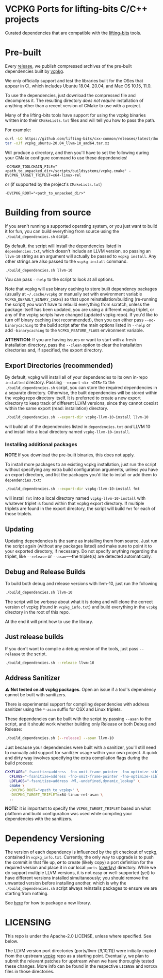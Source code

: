 # VCPKG Ports for lifting-bits C/C++ projects

Curated dependencies that are compatible with the [lifting-bits](https://github.com/lifting-bits) tools.

# Pre-built

Every [release](https://github.com/lifting-bits/cxx-common/releases), we publish compressed archives of the pre-built dependencies built by [vcpkg](https://github.com/microsoft/vcpkg).

We only officially support and test the libraries built for the OSes that appear in CI, which includes Ubuntu 18.04, 20.04, and Mac OS 10.15, 11.0.

To use the dependencies, just download the compressed file and decompress it. The resulting directory _does not require_ installation of anything other than a recent version of CMake to use with a project.

Many of the lifting-bits tools have support for using the vcpkg binaries written into their `CMakeLists.txt` files and will tell you how to pass the path.

For example:

```bash
curl -LO https://github.com/lifting-bits/cxx-common/releases/latest/download/vcpkg_ubuntu-20.04_llvm-10_amd64.tar.xz
tar -xJf vcpkg_ubuntu-20.04_llvm-10_amd64.tar.xz
```

Will produce a directory, and then you'll have to set the following during your CMake configure command to use these dependencies!

```text
-DCMAKE_TOOLCHAIN_FILE="<path_to_unpacked_dir>/scripts/buildsystems/vcpkg.cmake" -DVCPKG_TARGET_TRIPLET=x64-linux-rel
```

or (if supported by the project's `CMakeLists.txt`)

```text
-DVCPKG_ROOT="<path_to_unpacked_dir>"
```

# Building from source

If you aren't running a supported operating system, or you just want to build it for fun, you can build everything from source using the `./build_dependencies.sh` script.

By default, the script will install the dependencies listed in `dependencies.txt`, which doesn't include an LLVM version, so passing an `llvm-10` string as an argument will actually be passed to `vcpkg install`. Any other strings are also passed to the `vcpkg install` command.

```bash
./build_dependencies.sh llvm-10
```

You can pass `--help` to the script to look at all options.

Note that vcpkg will use binary caching to store built dependency packages (usually at `~/.cache/vcpkg` or manually set with environment variable `VCPKG_DEFAULT_BINARY_CACHE`) so that upon reinstallation/building (re-running the script) you won't have to rebuild everything from scratch, unless the package itself has been updated, you are using a different vcpkg triplet, or any of the vcpkg scripts have changed (updated vcpkg repo). If you'd like to turn off binary caching (not recommended), then you can either pass `--no-binarycaching` to the build script after the main options listed in `--help` or add `-binarycaching` to the `VCPKG_FEATURE_FLAGS` environment variable.

**ATTENTION**: If you are having issues or want to start with a fresh installation directory, pass the `--clean` option to clear the installation directories and, if specified, the export directory.

## Export Directories (recommended)

By default, vcpkg will install all of your dependencies to its own in-repo `installed` directory. Passing `--export-dir <DIR>` to the `./build_dependencies.sh` script, you can store the required dependencies in a separate directory. Otherwise, the built dependencies will be stored within the vcpkg repo directory itself. It is preferred to create a new export directory to keep track of different LLVM versions, since they cannot coexist within the same export (read: installation) directory.

```bash
./build_dependencies.sh --export-dir vcpkg-llvm-10-install llvm-10
```

will build all of the dependencies listed in `dependencies.txt` _and_ LLVM 10 and install into a local directory named `vcpkg-llvm-10-install`.

### Installing additional packages

**NOTE** If you download the pre-built binaries, this does not apply.

To install more packages to an existing vcpkg installation, just run the script without specifying any extra build configuration arguments, unless you have an export directory, and list the packages you'd like to install or add them to `dependencies.txt`:

```bash
./build_dependencies.sh --export-dir vcpkg-llvm-10-install fmt
```

will install `fmt` into a local directory named `vcpkg-llvm-10-install` with whatever triplet is found within that vcpkg export directory. If multiple triplets are found in the export directory, the script will build `fmt` for each of those triplets.

## Updating

Updating dependencies is the same as installing them from source. Just run the script again (without any packages listed) and make sure to point it to your exported directory, if necessary. Do not specify anything regarding the triplet, like `--release` or `--asan`---the triplet(s) are detected automatically.

## Debug and Release Builds

To build both debug and release versions with llvm-10, just run the following

```bash
./build_dependencies.sh llvm-10
```

The script will be verbose about what it is doing and will clone the correct version of vcpkg (found in `vcpkg_info.txt`) and build everything in the `vcpkg` directory in the root of this repo.

At the end it will print how to use the library.

## Just release builds

If you don't want to compile a debug version of the tools, just pass `--release` to the script.

```bash
./build_dependencies.sh --release llvm-10
```

## Address Sanitizer

:warning: **Not tested on all vcpkg packages.** Open an issue if a tool's dependency cannot be built with sanitizers.

There is experimental support for compiling dependencies with address sanitizer using the `*-asan` suffix for OSX and Linux triplets.

These dependencies can be built with the script by passing `--asan` to the script, and it should work whether building only Release or both Debug and Release:

```bash
./build_dependencies.sh [--release] --asan llvm-10
```

Just because your dependencies were built with a sanitizer, you'll still need to manually add support for sanitizer usage within your own project. A quick and dirty way involves specifying the extra compilation flags during the build process:

```bash
CXXFLAGS="-fsanitize=address -fno-omit-frame-pointer -fno-optimize-sibling-calls -ffunction-sections -fdata-sections -Wl,-undefined,dynamic_lookup" \
  CFLAGS="-fsanitize=address -fno-omit-frame-pointer -fno-optimize-sibling-calls -ffunction-sections -fdata-sections -Wl,-undefined,dynamic_lookup" \
  LDFLAGS="-fsanitize=address -Wl,-undefined,dynamic_lookup" \
  cmake \
  -DVCPKG_ROOT="<path_to_vcpkg>" \
  -DVCPKG_TARGET_TRIPLET=x64-linux-rel-asan \
  ..
```

**NOTE:** it is important to specify the `VCPKG_TARGET_TRIPLET` based on what platform and build configuration was used while compiling your dependencies with the sanitizers.

# Dependency Versioning

The version of each dependency is influenced by the git checkout of vcpkg, contained in `vcpkg_info.txt`. Currently, the only way to upgrade is to push the commit in that file up, **_or_** to create (likely copy) a port definition for the required version and place it in our local `ports` ([overlay](https://github.com/microsoft/vcpkg/blob/master/docs/specifications/ports-overlay.md)) directory. While we do support multiple LLVM versions, it is not easy or well-supported (yet) to have different versions installed simultaneously; you should remove the unwanted version before installing another, which is why the `./build_dependencies.sh` script always reinstalls packages to ensure we are starting from nothing.

See [here](https://github.com/microsoft/vcpkg/blob/master/docs/examples/packaging-github-repos.md) for how to package a new library.

# LICENSING

This repo is under the Apache-2.0 LICENSE, unless where specified. See below.

The LLVM version port directories (ports/llvm-{9,10,11}) were initially copied from the upstream [vcpkg](https://github.com/microsoft/vcpkg) repo as a starting point. Eventually, we plan to submit the relevant patches for upstream when we have thoroughly tested these changes. More info can be found in the respective `LICENSE` and `NOTICE` files in those directories.
